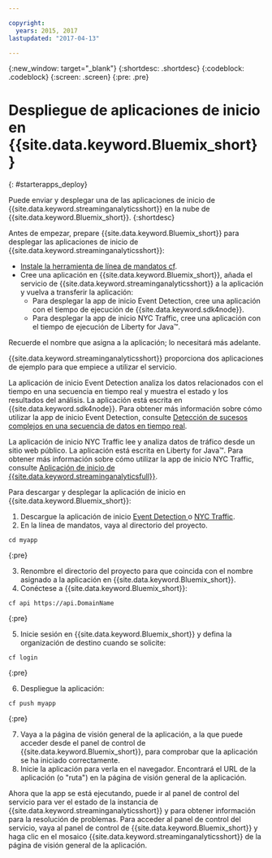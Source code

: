 ```yaml
---

copyright:
  years: 2015, 2017
lastupdated: "2017-04-13"

---
```


<!-- Attribute definitions -->
{:new_window: target="_blank"}
{:shortdesc: .shortdesc}
{:codeblock: .codeblock}
{:screen: .screen}
{:pre: .pre}

# Despliegue de aplicaciones de inicio en {{site.data.keyword.Bluemix_short}}
{: #starterapps_deploy}

Puede enviar y desplegar una de las aplicaciones de inicio de {{site.data.keyword.streaminganalyticsshort}} en la nube de {{site.data.keyword.Bluemix_short}}.
{:shortdesc}

Antes de empezar, prepare {{site.data.keyword.Bluemix_short}} para desplegar las aplicaciones de inicio de {{site.data.keyword.streaminganalyticsshort}}:

* [Instale la herramienta de línea de mandatos cf](https://github.com/cloudfoundry/cli/releases).
* Cree una aplicación en {{site.data.keyword.Bluemix_short}}, añada el servicio de {{site.data.keyword.streaminganalyticsshort}} a la aplicación y vuelva a transferir la aplicación:
	* Para desplegar la app de inicio Event Detection, cree una aplicación con el tiempo de ejecución de {{site.data.keyword.sdk4node}}.
	* Para desplegar la app de inicio NYC Traffic, cree una aplicación con el tiempo de ejecución de Liberty for Java™.

Recuerde el nombre que asigna a la aplicación; lo necesitará más adelante.

{{site.data.keyword.streaminganalyticsshort}} proporciona dos aplicaciones de ejemplo para que empiece a utilizar el servicio.

La aplicación de inicio Event Detection analiza los datos relacionados con el tiempo en una secuencia en tiempo real y muestra el estado y los resultados del análisis. La aplicación está escrita en {{site.data.keyword.sdk4node}}. Para obtener más información sobre cómo utilizar la app de inicio Event Detection, consulte [Detección de sucesos complejos en una secuencia de datos en tiempo real](https://www.ibm.com/developerworks/library/ba-bluemix-detect-complex-events-from-data-stream-trs/index.html).

La aplicación de inicio NYC Traffic lee y analiza datos de tráfico desde un sitio web público. La aplicación está escrita en Liberty for Java™. Para obtener más información sobre cómo utilizar la app de inicio NYC Traffic, consulte [Aplicación de inicio de {{site.data.keyword.streaminganalyticsfull}}](https://developer.ibm.com/streamsdev/docs/bluemix-streaming-analytics-starter-application/).

Para descargar y desplegar la aplicación de inicio en {{site.data.keyword.Bluemix_short}}:

1. Descargue la aplicación de inicio [Event Detection ](https://hub.jazz.net/project/streamscloud/EventDetection/overview) o [NYC Traffic](https://hub.jazz.net/project/streamscloud/NYCTraffic/overview).
2. En la línea de mandatos, vaya al directorio del proyecto.
  <pre><code>cd myapp</code></pre>
  {:pre}

3. Renombre el directorio del proyecto para que coincida con el nombre asignado a la aplicación en {{site.data.keyword.Bluemix_short}}.
4. Conéctese a {{site.data.keyword.Bluemix_short}}:
  <pre><code>cf api https://api.DomainName</code></pre>
  {:pre}

5. Inicie sesión en {{site.data.keyword.Bluemix_short}} y defina la organización de destino cuando se solicite:
  <pre><code>cf login</code></pre>
  {:pre}

6. Despliegue la aplicación:
  <pre><code>cf push myapp</code></pre>
  {:pre}

7. Vaya a la página de visión general de la aplicación, a la que puede acceder desde el panel de control de {{site.data.keyword.Bluemix_short}}, para comprobar que la aplicación se ha iniciado correctamente.
8. Inicie la aplicación para verla en el navegador. Encontrará el URL de la aplicación (o "ruta") en la página de visión general de la aplicación.

Ahora que la app se está ejecutando, puede ir al panel de control del servicio para ver el estado de la instancia de {{site.data.keyword.streaminganalyticsshort}} y para obtener información para la resolución de problemas. Para acceder al panel de control del servicio, vaya al panel de control de {{site.data.keyword.Bluemix_short}} y haga clic en el mosaico {{site.data.keyword.streaminganalyticsshort}} de la página de visión general de la aplicación.
